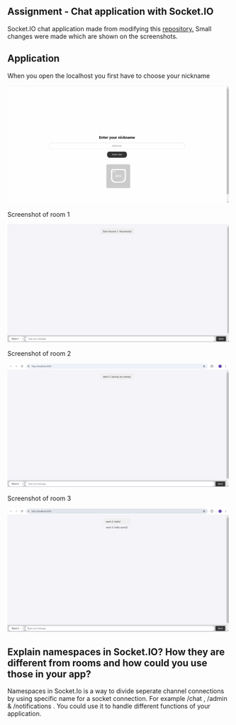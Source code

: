 ## Assignment - Chat application with Socket.IO

Socket.IO chat application made from modifying this [repository.](https://github.com/RaoofJM/nodejs-socketio-chat-application) Small changes were made which are shown on the screenshots.

## Application

When you open the localhost you first have to choose your nickname

<img src="screenshots/nickname_ss.png" alt="nickname" width="500"/>

Screenshot of room 1

<img src="screenshots/room1_ss.png" alt="room1" width="500"/>

Screenshot of room 2

<img src="screenshots/room2_ss.png" alt="room2" width="500"/>

Screenshot of room 3

<img src="screenshots/room3_ss.png" alt="room3" width="500"/>

## Explain namespaces in Socket.IO? How they are different from rooms and how could you use those in your app?

Namespaces in Socket.Io is a way to divide seperate channel connections by using specific name for a socket connection. For example /chat , /admin & /notifications . You could use it to handle different functions of your application. 